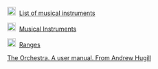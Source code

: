 <img src="https://www.wikipedia.org/static/favicon/wikipedia.ico" width="20" height="20" />&nbsp;
[List of musical instruments](https://en.wikipedia.org/wiki/List_of_musical_instruments)

<img src="https://www.britannica.com/favicon.png" width="20" height="20" />&nbsp;
[Musical Instruments](https://www.britannica.com/browse/Musical-Instruments)

<img src="https://www.wikipedia.org/static/favicon/wikipedia.ico" width="20" height="20" />&nbsp;
[Ranges](https://en.wikipedia.org/wiki/Range_(music))

[The Orchestra. A user manual. From Andrew Hugill](https://andrewhugill.com/OrchestraManual/index.html)

